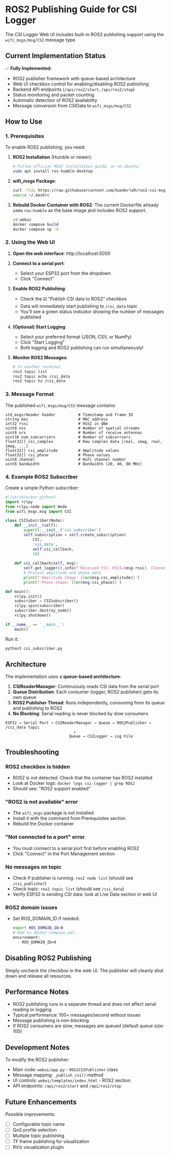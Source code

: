 # ROS2 Publishing Guide for CSI Logger

The CSI Logger Web UI includes built-in ROS2 publishing support using the `wifi_msgs/msg/CSI` message type.

## Current Implementation Status

✅ **Fully Implemented:**
- ROS2 publisher framework with queue-based architecture
- Web UI checkbox control for enabling/disabling ROS2 publishing
- Backend API endpoints (`/api/ros2/start`, `/api/ros2/stop`)
- Status monitoring and packet counting
- Automatic detection of ROS2 availability
- Message conversion from CSIData to `wifi_msgs/msg/CSI`

## How to Use

### 1. Prerequisites

To enable ROS2 publishing, you need:

1. **ROS2 Installation** (Humble or newer):
   ```bash
   # Follow official ROS2 installation guide, or on Ubuntu:
   sudo apt install ros-humble-desktop
   ```

2. **wifi_msgs Package**:
   ```bash
   curl -fsSL https://raw.githubusercontent.com/kuederleR/ros2-csi-msgs/refs/heads/main/install.sh | bash
   source ~/.bashrc
   ```

3. **Rebuild Docker Container with ROS2**:
   The current Dockerfile already uses `ros:humble` as the base image and includes ROS2 support.
   ```bash
   cd webui
   docker compose build
   docker compose up -d
   ```

### 2. Using the Web UI

1. **Open the web interface**: http://localhost:5000

2. **Connect to a serial port**:
   - Select your ESP32 port from the dropdown
   - Click "Connect"

3. **Enable ROS2 Publishing**:
   - Check the ☑️ "Publish CSI data to ROS2" checkbox
   - Data will immediately start publishing to `/csi_data` topic
   - You'll see a green status indicator showing the number of messages published

4. **(Optional) Start Logging**:
   - Select your preferred format (JSON, CSV, or NumPy)
   - Click "Start Logging"
   - Both logging and ROS2 publishing can run simultaneously!

5. **Monitor ROS2 Messages**:
   ```bash
   # In another terminal
   ros2 topic list
   ros2 topic echo /csi_data
   ros2 topic hz /csi_data
   ```

### 3. Message Format

The published `wifi_msgs/msg/CSI` message contains:

```
std_msgs/Header header          # Timestamp and frame ID
string mac                      # MAC address
int32 rssi                      # RSSI in dBm
uint8 nss                       # Number of spatial streams
uint8 nrx                       # Number of receive antennas
uint16 num_subcarriers          # Number of subcarriers
float32[] csi_complex           # Raw complex data [real, imag, real, imag, ...]
float32[] csi_amplitude         # Amplitude values
float32[] csi_phase             # Phase values
uint8 channel                   # WiFi channel number
uint8 bandwidth                 # Bandwidth (20, 40, 80 MHz)
```

### 4. Example ROS2 Subscriber

Create a simple Python subscriber:

```python
#!/usr/bin/env python3
import rclpy
from rclpy.node import Node
from wifi_msgs.msg import CSI

class CSISubscriber(Node):
    def __init__(self):
        super().__init__('csi_subscriber')
        self.subscription = self.create_subscription(
            CSI,
            'csi_data',
            self.csi_callback,
            10)
        
    def csi_callback(self, msg):
        self.get_logger().info(f'Received CSI: RSSI={msg.rssi}, Channel={msg.channel}, Subcarriers={msg.num_subcarriers}')
        # Process amplitude and phase data
        print(f'Amplitude shape: {len(msg.csi_amplitude)}')
        print(f'Phase shape: {len(msg.csi_phase)}')

def main():
    rclpy.init()
    subscriber = CSISubscriber()
    rclpy.spin(subscriber)
    subscriber.destroy_node()
    rclpy.shutdown()

if __name__ == '__main__':
    main()
```

Run it:
```bash
python3 csi_subscriber.py
```

## Architecture

The implementation uses a **queue-based architecture**:

1. **CSIReaderManager**: Continuously reads CSI data from the serial port
2. **Queue Distribution**: Each consumer (logger, ROS2 publisher) gets its own queue
3. **ROS2 Publisher Thread**: Runs independently, consuming from its queue and publishing to ROS2
4. **No Blocking**: Serial reading is never blocked by slow consumers

```
ESP32 → Serial Port → CSIReaderManager → Queue → ROS2Publisher → /csi_data topic
                              ↓
                            Queue → CSILogger → Log File
```

## Troubleshooting

### ROS2 checkbox is hidden
- ROS2 is not detected. Check that the container has ROS2 installed
- Look at Docker logs: `docker logs csi-logger | grep ROS2`
- Should see: "ROS2 support enabled"

### "ROS2 is not available" error
- The `wifi_msgs` package is not installed
- Install it with the command from Prerequisites section
- Rebuild the Docker container

### "Not connected to a port" error
- You must connect to a serial port first before enabling ROS2
- Click "Connect" in the Port Management section

### No messages on topic
- Check if publisher is running: `ros2 node list` (should see `/csi_publisher`)
- Check topic: `ros2 topic list` (should see `/csi_data`)
- Verify ESP32 is sending CSI data: look at Live Data section in web UI

### ROS2 domain issues
- Set ROS_DOMAIN_ID if needed:
  ```bash
  export ROS_DOMAIN_ID=0
  # Add to docker-compose.yml:
  environment:
    - ROS_DOMAIN_ID=0
  ```

## Disabling ROS2 Publishing

Simply uncheck the checkbox in the web UI. The publisher will cleanly shut down and release all resources.

## Performance Notes

- ROS2 publishing runs in a separate thread and does not affect serial reading or logging
- Typical performance: 100+ messages/second without issues
- Message publishing is non-blocking
- If ROS2 consumers are slow, messages are queued (default queue size: 100)

## Development Notes

To modify the ROS2 publisher:
- Main code: `webui/app.py` - `ROS2CSIPublisher` class
- Message mapping: `_publish_csi()` method
- UI controls: `webui/templates/index.html` - ROS2 section
- API endpoints: `/api/ros2/start` and `/api/ros2/stop`

## Future Enhancements

Possible improvements:
- [ ] Configurable topic name
- [ ] QoS profile selection
- [ ] Multiple topic publishing
- [ ] TF frame publishing for visualization
- [ ] RViz visualization plugin
